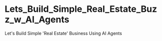 # Lets_Build_Simple_Real_Estate_Buzz_w_AI_Agents
Let's Build Simple 'Real Estate' Business Using AI Agents
